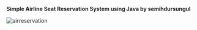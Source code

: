 **Simple Airline Seat Reservation System using Java by semihdursungul**

![airreservation](https://github.com/semihdursungul/java-projects/assets/114025283/29aaa807-995a-44d1-bba8-73733708572f)
